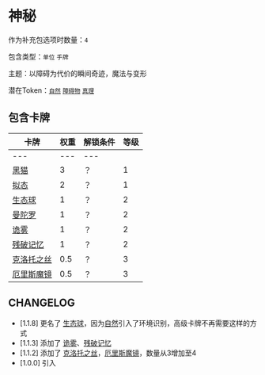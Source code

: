 # 神秘

作为补充包选项时数量：`4`

包含类型：`单位` `手牌`

主题：以障碍为代价的瞬间奇迹，魔法与变形

潜在Token：[`自然`](自然.md) [`障碍物`](障碍物.md) [`真理`](真理.md)

## 包含卡牌

卡牌 | 权重 | 解锁条件 | 等级
--- | --- | --- | ---
--- | --- | ---
[黑猫](../卡牌/黑猫.md) | 3 | ？ | 1
[拟态](../卡牌/拟态.md) | 2  | ？ | 1
[生态球](../卡牌/生态球.md) | 1 | ？ | 2
[曼陀罗](../卡牌/曼陀罗.md) | 1 | ？ | 2
[诡雾](../卡牌/诡雾.md) | 1 | ？ | 2
[残破记忆](../卡牌/残破记忆.md) | 1 | ？ | 2
[克洛托之丝](../卡牌/克洛托之丝.md) | 0.5 | ？ | 3
[厄里斯魔镜](../卡牌/厄里斯魔镜.md) | 0.5 | ？ | 3

## CHANGELOG

- [1.1.8] 更名了 [生态球](../卡牌/生态球.md)，因为[自然](自然.md)引入了环境识别，高级卡牌不再需要这样的方式
- [1.1.3] 添加了 [诡雾](../卡牌/诡雾.md)、[残破记忆](../卡牌/残破记忆.md)
- [1.1.2] 添加了 [克洛托之丝](../卡牌/克洛托之丝.md)，[厄里斯魔镜](../卡牌/厄里斯魔镜.md)，数量从3增加至4
- [1.0.0] 引入
